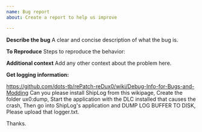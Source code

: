 ```yaml
---
name: Bug report
about: Create a report to help us improve

---
```


**Describe the bug**
A clear and concise description of what the bug is.

**To Reproduce**
Steps to reproduce the behavior:

**Additional context**
Add any other context about the problem here.

**Get logging information:**

https://github.com/dots-tb/rePatch-reDux0/wiki/Debug-Info-for-Bugs-and-Modding
Can you please install ShipLog from this wikipage,
Create the folder ux0:dump, 
Start the application with the DLC installed that causes the crash, 
Then go into ShipLog's application and DUMP LOG BUFFER TO DISK,
Please upload that logger.txt.

Thanks.
